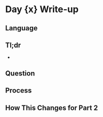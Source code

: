 # Day {x} Write-up

## Language



## Tl;dr

- 

## Question



## Process



## How This Changes for Part 2
